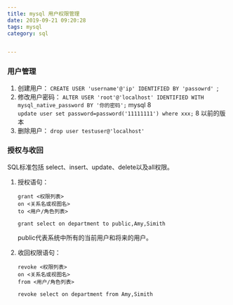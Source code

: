 ```yaml
---
title: mysql 用户权限管理
date: 2019-09-21 09:20:28
tags: mysql
category: sql


---
```

### 用户管理
1. 创建用户： `CREATE USER 'username'@'ip' IDENTIFIED BY 'passowrd' `;
2. 修改用户密码： `ALTER USER 'root'@'localhost' IDENTIFIED WITH mysql_native_password BY '你的密码';` mysql 8  
`update user set password=password('11111111') where xxx;` 8 以前的版本
3. 删除用户： `drop user testuser@'localhost'`


### 授权与收回
SQL标准包括 select、insert、update、delete以及all权限。
1. 授权语句：
    ```
    grant <权限列表>
    on <关系名或视图名>
    to <用户/角色列表>

    grant select on department to public,Amy,Simith
    ```
    public代表系统中所有的当前用户和将来的用户。

2. 收回权限语句：
    ```
    revoke <权限列表>
    on <关系名或视图名>
    from <用户/角色列表>

    revoke select on department from Amy,Simith
    ```
